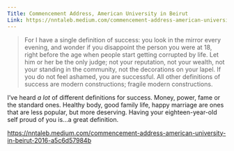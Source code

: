 ```yaml
---
Title: Commencement Address, American University in Beirut
Link: https://nntaleb.medium.com/commencement-address-american-university-in-beirut-2016-a5c6d57984b
---
```

> For I have a single definition of success: you look in the mirror every evening, and wonder if you disappoint the person you were at 18, right before the age when people start getting corrupted by life. Let him or her be the only judge; not your reputation, not your wealth, not your standing in the community, not the decorations on your lapel. If you do not feel ashamed, you are successful. All other definitions of success are modern constructions; fragile modern constructions.

I’ve heard *a lot* of different definitions for success. Money, power, fame or the standard ones. Healthy body, good family life, happy marriage are ones that are less popular, but more deserving. Having your eighteen-year-old self proud of you is...a great definition.

https://nntaleb.medium.com/commencement-address-american-university-in-beirut-2016-a5c6d57984b